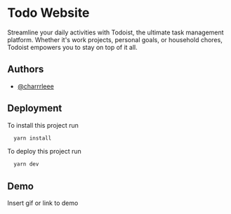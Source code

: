 
# Todo Website

Streamline your daily activities with Todoist, the ultimate task management platform. Whether it's work projects, personal goals, or household chores, Todoist empowers you to stay on top of it all.
## Authors

- [@charrrleee](https://www.github.com/charrrleee)


## Deployment

To install this project run

```bash
  yarn install 
```

To deploy this project run

```bash
  yarn dev 
```


## Demo

Insert gif or link to demo

